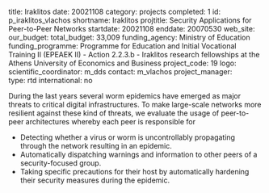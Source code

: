 title: Iraklitos
date:  20021108
category: projects
completed: 1
id: p_iraklitos_vlachos
shortname: Iraklitos
projtitle: Security Applications for Peer-to-Peer Networks
startdate: 20021108
enddate: 20070530
web_site:  
our_budget:
total_budget: 33,009
funding_agency: Ministry of Education
funding_programme: Programme for Education and Initial Vocational Training II (EPEAEK II) - Action 2.2.3.b - Iraklitos research fellowships at the Athens University of Economics and Business
project_code: 19
logo:   
scientific_coordinator: m_dds
contact: m_vlachos
project_manager:  
type: rtd
international: no

During the last years several worm epidemics have emerged as major threats to critical digital infrastructures.
To make large-scale networks more resilient against these kind of threats, we evaluate the usage of peer-to-peer architectures whereby each peer is responsible for
<ul>
<li>Detecting whether a virus or worm is uncontrollably propagating through the network resulting in an epidemic.</li>
<li>Automatically dispatching warnings and information to other peers of a security-focused group.</li>
<li>Taking specific precautions for their host by automatically hardening their security measures during the epidemic.</li>  
</ul>
